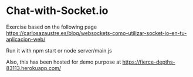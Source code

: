 # Chat-with-Socket.io
Exercise based on the following page https://carlosazaustre.es/blog/websockets-como-utilizar-socket-io-en-tu-aplicacion-web/

Run it with npm start or node server/main.js

Also, this has been hosted for demo purpose at https://fierce-depths-83113.herokuapp.com/